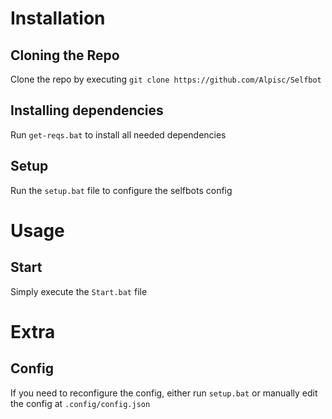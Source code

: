 # Installation

## Cloning the Repo
Clone the repo by executing `git clone https://github.com/Alpisc/Selfbot`

## Installing dependencies
Run `get-reqs.bat` to install all needed dependencies

## Setup
Run the `setup.bat` file to configure the selfbots config

# Usage

## Start
Simply execute the `Start.bat` file

# Extra

## Config
If you need to reconfigure the config, either run `setup.bat` or manually edit the config at `.config/config.json`